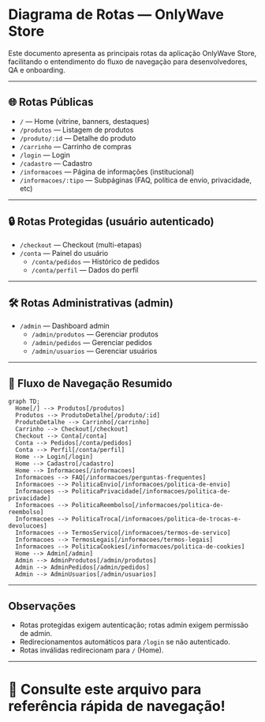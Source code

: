 # Diagrama de Rotas — OnlyWave Store

Este documento apresenta as principais rotas da aplicação OnlyWave Store, facilitando o entendimento do fluxo de navegação para desenvolvedores, QA e onboarding.

---

## 🌐 Rotas Públicas

- `/` — Home (vitrine, banners, destaques)
- `/produtos` — Listagem de produtos
- `/produto/:id` — Detalhe do produto
- `/carrinho` — Carrinho de compras
- `/login` — Login
- `/cadastro` — Cadastro
- `/informacoes` — Página de informações (institucional)
- `/informacoes/:tipo` — Subpáginas (FAQ, política de envio, privacidade, etc)

---

## 🔒 Rotas Protegidas (usuário autenticado)

- `/checkout` — Checkout (multi-etapas)
- `/conta` — Painel do usuário
    - `/conta/pedidos` — Histórico de pedidos
    - `/conta/perfil` — Dados do perfil

---

## 🛠️ Rotas Administrativas (admin)

- `/admin` — Dashboard admin
    - `/admin/produtos` — Gerenciar produtos
    - `/admin/pedidos` — Gerenciar pedidos
    - `/admin/usuarios` — Gerenciar usuários

---

## 🔁 Fluxo de Navegação Resumido

```mermaid
graph TD;
  Home[/] --> Produtos[/produtos]
  Produtos --> ProdutoDetalhe[/produto/:id]
  ProdutoDetalhe --> Carrinho[/carrinho]
  Carrinho --> Checkout[/checkout]
  Checkout --> Conta[/conta]
  Conta --> Pedidos[/conta/pedidos]
  Conta --> Perfil[/conta/perfil]
  Home --> Login[/login]
  Home --> Cadastro[/cadastro]
  Home --> Informacoes[/informacoes]
  Informacoes --> FAQ[/informacoes/perguntas-frequentes]
  Informacoes --> PoliticaEnvio[/informacoes/politica-de-envio]
  Informacoes --> PoliticaPrivacidade[/informacoes/politica-de-privacidade]
  Informacoes --> PoliticaReembolso[/informacoes/politica-de-reembolso]
  Informacoes --> PoliticaTroca[/informacoes/politica-de-trocas-e-devolucoes]
  Informacoes --> TermosServico[/informacoes/termos-de-servico]
  Informacoes --> TermosLegais[/informacoes/termos-legais]
  Informacoes --> PoliticaCookies[/informacoes/politica-de-cookies]
  Home --> Admin[/admin]
  Admin --> AdminProdutos[/admin/produtos]
  Admin --> AdminPedidos[/admin/pedidos]
  Admin --> AdminUsuarios[/admin/usuarios]
```

---

## Observações
- Rotas protegidas exigem autenticação; rotas admin exigem permissão de admin.
- Redirecionamentos automáticos para `/login` se não autenticado.
- Rotas inválidas redirecionam para `/` (Home).

---

# 🚀 Consulte este arquivo para referência rápida de navegação!
